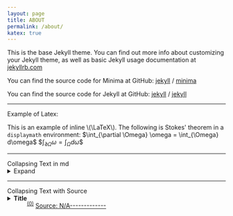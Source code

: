 ```yaml
---
layout: page
title: ABOUT
permalink: /about/
katex: true
---
```


This is the base Jekyll theme. You can find out more info about customizing your Jekyll theme, as well as basic Jekyll usage documentation at [jekyllrb.com](https://jekyllrb.com/)

You can find the source code for Minima at GitHub:
[jekyll][jekyll-organization] /
[minima](https://github.com/jekyll/minima)

You can find the source code for Jekyll at GitHub:
[jekyll][jekyll-organization] /
[jekyll](https://github.com/jekyll/jekyll)

<hr>
Example of Latex:

This is an example of inline \\(\LaTeX\\). The following is Stokes' theorem in a
`displaymath` environment: \$\int_{\partial \Omega} \omega = \int_{\Omega} d\omega\$
\$$\int_{\partial \Omega} \omega = \int_{\Omega} d\omega\$$

<hr>
Collapsing Text in md
<details>
  <summary>Expand</summary>
  Uncollapsed section
</details>

<hr>
Collapsing Text with Source
<details class="collapse-box"><summary style="float:left;"><b>Title</b></summary><div markdown="1"><sup><a href="#s0">(0)</a></sup>

- N/A

<p class="collapse-box-p">END</p></div></details>

<sup id="s0"><a href="#s0">(0)</a></sup>
[Source: N/A-------------]()

[jekyll-organization]: https://github.com/jekyll
